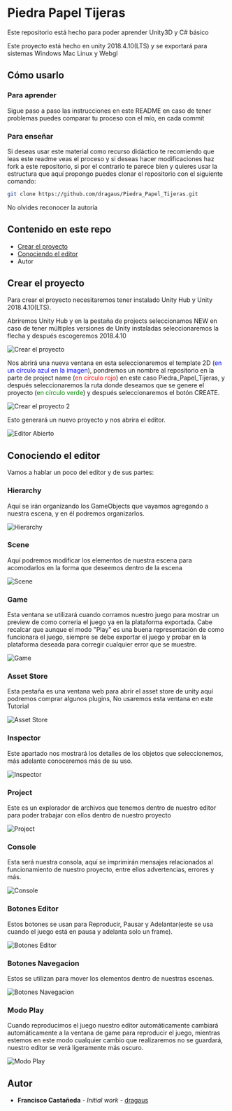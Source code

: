 # Piedra Papel Tijeras

Este repositorio está hecho para poder aprender Unity3D y C# básico

Este proyecto está hecho en unity 2018.4.10(LTS) y se exportará para sistemas Windows Mac Linux y Webgl

## Cómo usarlo

### Para aprender

Sigue paso a paso las instrucciones en este README en caso de tener problemas puedes comparar tu proceso con el mío, en cada commit

### Para enseñar

Si deseas usar este material como recurso didáctico te recomiendo que leas este readme veas el proceso y si deseas hacer modificaciones haz fork a este repositorio, si por el contrario te parece bien y quieres usar la estructura que aquí propongo puedes clonar el repositorio con el siguiente comando:

``` bash
git clone https://github.com/dragaus/Piedra_Papel_Tijeras.git
```

No olvides reconocer la autoría

## Contenido en este repo

- [Crear el proyecto](#-Crear-el-proyecto)
- [Conociendo el editor](#-Conociendo-el-editor)
- Autor

## Crear el proyecto

Para crear el proyecto necesitaremos tener instalado Unity Hub y Unity 2018.4.10(LTS).

Abriremos Unity Hub y en la pestaña de projects seleccionamos NEW en caso de tener múltiples versiones de Unity instaladas seleccionaremos la flecha y después escogeremos 2018.4.10

![Crear el proyecto](GitHubNeeds/Crear_Proyecto.PNG)

Nos abrirá una nueva ventana en esta seleccionaremos el template 2D (<span style="color:blue">en un círculo azul en la imagen</span>), pondremos un nombre al repositorio en la parte de project name (<span style="color:red">en círculo rojo</span>) en este caso Piedra_Papel_Tijeras, y después seleccionaremos la ruta donde deseamos que se genere el proyecto (<span style="color:green">en círculo verde</span>) y después seleccionaremos el botón CREATE.

![Crear el proyecto 2](GitHubNeeds/Crear_Proyecto_1.PNG)

Esto generará un nuevo proyecto y nos abrira el editor.

![Editor Abierto](GitHubNeeds/Editor_0.PNG)

## Conociendo el editor

Vamos a hablar un poco del editor y de sus partes:

### Hierarchy

Aquí se irán organizando los GameObjects que vayamos agregando a nuestra escena, y en él podremos organizarlos.

![Hierarchy](GitHubNeeds/Hierarchy.PNG)

### Scene

Aquí podremos modificar los elementos de nuestra escena para acomodarlos en la forma que deseemos dentro de la escena

![Scene](GitHubNeeds/Scene.PNG)

### Game

Esta ventana se utilizará cuando corramos nuestro juego para mostrar un preview de como correria el juego ya en la plataforma exportada. Cabe recalcar que aunque el modo "Play" es una buena representación de como funcionara el juego, siempre se debe exportar el juego y probar en la plataforma deseada para corregir cualquier error que se muestre.

![Game](GitHubNeeds/Game.PNG)

### Asset Store

Esta pestaña es una ventana web para abrir el asset store de unity aquí podremos comprar algunos plugins, No usaremos esta ventana en este Tutorial

![Asset Store](GitHubNeeds/AssetStore.PNG)

### Inspector

Este apartado nos mostrará los detalles de los objetos que seleccionemos, más adelante conoceremos más de su uso.

![Inspector](GitHubNeeds/Inspector.PNG)

### Project

Este es un explorador de archivos que tenemos dentro de nuestro editor para poder trabajar con ellos dentro de nuestro proyecto

![Project](GitHubNeeds/Project.PNG)

### Console

Esta será nuestra consola, aquí se imprimirán mensajes relacionados al funcionamiento de nuestro proyecto, entre ellos advertencias, errores y más.

![Console](GitHubNeeds/Console.PNG)

### Botones Editor

Estos botones se usan para Reproducir, Pausar y Adelantar(este se usa cuando el juego está en pausa y adelanta solo un frame).

![Botones Editor](GitHubNeeds/Play_Buttons.PNG)

### Botones Navegacion

Estos se utilizan para mover los elementos dentro de nuestras escenas.

![Botones Navegacion](GitHubNeeds/Move_Buttons.PNG)

### Modo Play

Cuando reproducimos el juego nuestro editor automáticamente cambiará automáticamente a la ventana de game para reproducir el juego, mientras estemos en este modo cualquier cambio que realizaremos no se guardará, nuestro editor se verá ligeramente más oscuro.

![Modo Play](GitHubNeeds/PlayMode.PNG)

## Autor

- **Francisco Castañeda** - *Initial work* - [dragaus](https://github.com/dragaus)
